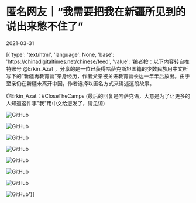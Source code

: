 # 匿名网友｜“我需要把我在新疆所见到的说出来憋不住了”

2021-03-31

[{'type': 'text/html', 'language': None, 'base': 'https://chinadigitaltimes.net/chinese/feed', 'value': '编者按：以下内容转自推特账号 @Erkin_Azat ，分享的是一位已获得哈萨克斯坦国籍的少数民族用中文所写下的“新疆再教育营”亲身经历，作者父亲被关进教育营长达一年半后放出。由于至亲仍在新疆未离开中国，作者选择以匿名方式来讲述这段故事。



@Erkin_Azat：#CloseTheCamps (最后的回复是哈萨克语，大意是为了让更多的人知道这件事&quot;我&quot;用中文给您发了，请见谅)



![GitHub](https://chinadigitaltimes.net/chinese/files/2021/03/image-1617189951526.png)

![GitHub](https://chinadigitaltimes.net/chinese/files/2021/03/image-1617189958035.png)

![GitHub](https://chinadigitaltimes.net/chinese/files/2021/03/image-1617189966075.png)

![GitHub](https://chinadigitaltimes.net/chinese/files/2021/03/image-1617189973164.png)

![GitHub](https://chinadigitaltimes.net/chinese/files/2021/03/image-1617189989448.png)

![GitHub](https://chinadigitaltimes.net/chinese/files/2021/03/image-1617189996334.png)

![GitHub](https://chinadigitaltimes.net/chinese/files/2021/03/image-1617190005098.png)

![GitHub](https://chinadigitaltimes.net/chinese/files/2021/03/image-1617190021186.png)'}]